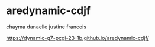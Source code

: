 # aredynamic-cdjf
chayma danaelle justine francois


https://dynamic-g7-pcgi-23-1b.github.io/aredynamic-cdjf/

